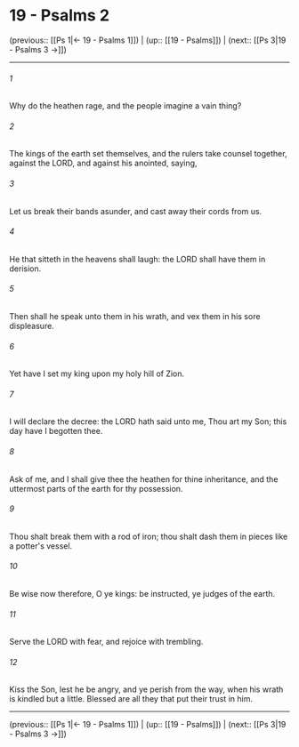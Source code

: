 # 19 - Psalms 2

(previous:: [[Ps 1|← 19 - Psalms 1]]) | (up:: [[19 - Psalms]]) | (next:: [[Ps 3|19 - Psalms 3 →]])

***


###### 1 
Why do the heathen rage, and the people imagine a vain thing? 

###### 2 
The kings of the earth set themselves, and the rulers take counsel together, against the LORD, and against his anointed, saying, 

###### 3 
Let us break their bands asunder, and cast away their cords from us. 

###### 4 
He that sitteth in the heavens shall laugh: the LORD shall have them in derision. 

###### 5 
Then shall he speak unto them in his wrath, and vex them in his sore displeasure. 

###### 6 
Yet have I set my king upon my holy hill of Zion. 

###### 7 
I will declare the decree: the LORD hath said unto me, Thou art my Son; this day have I begotten thee. 

###### 8 
Ask of me, and I shall give thee the heathen for thine inheritance, and the uttermost parts of the earth for thy possession. 

###### 9 
Thou shalt break them with a rod of iron; thou shalt dash them in pieces like a potter's vessel. 

###### 10 
Be wise now therefore, O ye kings: be instructed, ye judges of the earth. 

###### 11 
Serve the LORD with fear, and rejoice with trembling. 

###### 12 
Kiss the Son, lest he be angry, and ye perish from the way, when his wrath is kindled but a little. Blessed are all they that put their trust in him.

***

(previous:: [[Ps 1|← 19 - Psalms 1]]) | (up:: [[19 - Psalms]]) | (next:: [[Ps 3|19 - Psalms 3 →]])

